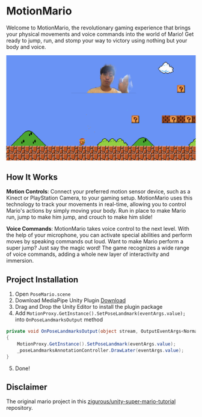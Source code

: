 # MotionMario
Welcome to MotionMario, the revolutionary gaming experience that brings your physical movements and voice commands into the world of Mario! Get ready to jump, run, and stomp your way to victory using nothing but your body and voice.

![ScreenShot](Screenshot/snapshot.png)

## How It Works

**Motion Controls**: Connect your preferred motion sensor device, such as a Kinect or PlayStation Camera, to your gaming setup. MotionMario uses this technology to track your movements in real-time, allowing you to control Mario's actions by simply moving your body. Run in place to make Mario run, jump to make him jump, and crouch to make him slide!


**Voice Commands**: MotionMario takes voice control to the next level. With the help of your microphone, you can activate special abilities and perform moves by speaking commands out loud. Want to make Mario perform a super jump? Just say the magic word! The game recognizes a wide range of voice commands, adding a whole new layer of interactivity and immersion.


## Project Installation
1. Open `PoseMario.scene`
2. Download MediaPipe Unity Plugin [Download](https://github.com/homuler/MediaPipeUnityPlugin/releases/download/v0.12.0/MediaPipeUnity.0.12.0.unitypackage)
3. Drag and Drop the Unity Editor to install the plugin package 
4. Add `MotionProxy.GetInstance().SetPoseLandmark(eventArgs.value);` into `OnPoseLandmarksOutput` method
```csharp
private void OnPoseLandmarksOutput(object stream, OutputEventArgs<NormalizedLandmarkList> eventArgs)
{
    MotionProxy.GetInstance().SetPoseLandmark(eventArgs.value);
    _poseLandmarksAnnotationController.DrawLater(eventArgs.value);
}
```
5. Done!

## Disclaimer
The original mario project in this [zigurous/unity-super-mario-tutorial](https://github.com/zigurous/unity-super-mario-tutorial) repository.



